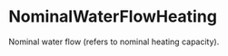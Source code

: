 NominalWaterFlowHeating
=======================

Nominal water flow (refers to nominal heating capacity).
